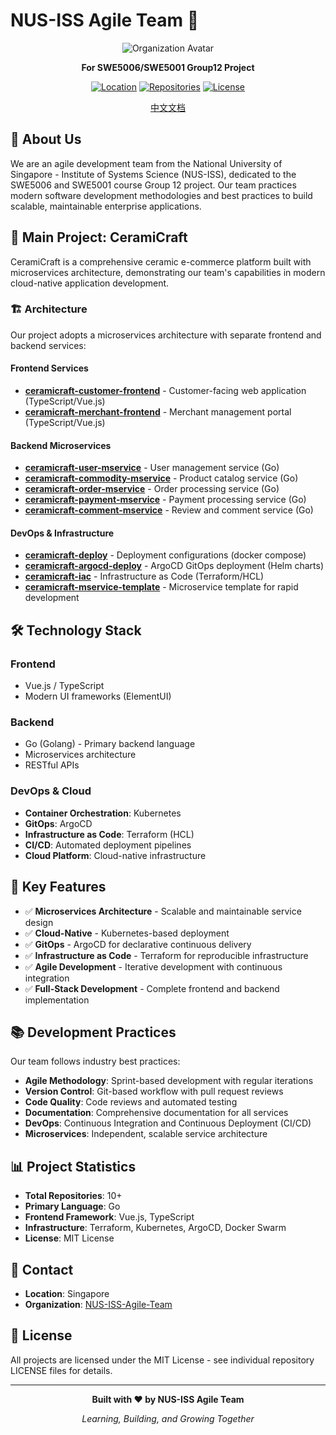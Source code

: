 # NUS-ISS Agile Team 🚀

<div align="center">

![Organization Avatar](https://avatars.githubusercontent.com/u/227807822?s=200&v=4)

**For SWE5006/SWE5001 Group12 Project**

[![Location](https://img.shields.io/badge/Location-Singapore-red)](https://github.com/NUS-ISS-Agile-Team)
[![Repositories](https://img.shields.io/badge/Repositories-14-blue)](https://github.com/orgs/NUS-ISS-Agile-Team/repositories)
[![License](https://img.shields.io/badge/License-MIT-green)](LICENSE)

[中文文档](README_zh.md)

</div>

## 📖 About Us

We are an agile development team from the National University of Singapore - Institute of Systems Science (NUS-ISS), dedicated to the SWE5006 and SWE5001 course Group 12 project. Our team practices modern software development methodologies and best practices to build scalable, maintainable enterprise applications.

## 🎯 Main Project: CeramiCraft

CeramiCraft is a comprehensive ceramic e-commerce platform built with microservices architecture, demonstrating our team's capabilities in modern cloud-native application development.

### 🏗️ Architecture

Our project adopts a microservices architecture with separate frontend and backend services:

#### Frontend Services
- **[ceramicraft-customer-frontend](https://github.com/NUS-ISS-Agile-Team/ceramicraft-customer-frontend)** - Customer-facing web application (TypeScript/Vue.js)
- **[ceramicraft-merchant-frontend](https://github.com/NUS-ISS-Agile-Team/ceramicraft-merchant-frontend)** - Merchant management portal (TypeScript/Vue.js)

#### Backend Microservices
- **[ceramicraft-user-mservice](https://github.com/NUS-ISS-Agile-Team/ceramicraft-user-mservice)** - User management service (Go)
- **[ceramicraft-commodity-mservice](https://github.com/NUS-ISS-Agile-Team/ceramicraft-commodity-mservice)** - Product catalog service (Go)
- **[ceramicraft-order-mservice](https://github.com/NUS-ISS-Agile-Team/ceramicraft-order-mservice)** - Order processing service (Go)
- **[ceramicraft-payment-mservice](https://github.com/NUS-ISS-Agile-Team/ceramicraft-payment-mservice)** - Payment processing service (Go)
- **[ceramicraft-comment-mservice](https://github.com/NUS-ISS-Agile-Team/ceramicraft-comment-mservice)** - Review and comment service (Go)

#### DevOps & Infrastructure
- **[ceramicraft-deploy](https://github.com/NUS-ISS-Agile-Team/ceramicraft-deploy)** - Deployment configurations (docker compose)
- **[ceramicraft-argocd-deploy](https://github.com/NUS-ISS-Agile-Team/ceramicraft-argocd-deploy)** - ArgoCD GitOps deployment (Helm charts)
- **[ceramicraft-iac](https://github.com/NUS-ISS-Agile-Team/ceramicraft-iac)** - Infrastructure as Code (Terraform/HCL)
- **[ceramicraft-mservice-template](https://github.com/NUS-ISS-Agile-Team/ceramicraft-mservice-template)** - Microservice template for rapid development

## 🛠️ Technology Stack

### Frontend
- Vue.js / TypeScript
- Modern UI frameworks (ElementUI)

### Backend
- Go (Golang) - Primary backend language
- Microservices architecture
- RESTful APIs

### DevOps & Cloud
- **Container Orchestration**: Kubernetes
- **GitOps**: ArgoCD
- **Infrastructure as Code**: Terraform (HCL)
- **CI/CD**: Automated deployment pipelines
- **Cloud Platform**: Cloud-native infrastructure

## 🌟 Key Features

- ✅ **Microservices Architecture** - Scalable and maintainable service design
- ✅ **Cloud-Native** - Kubernetes-based deployment
- ✅ **GitOps** - ArgoCD for declarative continuous delivery
- ✅ **Infrastructure as Code** - Terraform for reproducible infrastructure
- ✅ **Agile Development** - Iterative development with continuous integration
- ✅ **Full-Stack Development** - Complete frontend and backend implementation

## 📚 Development Practices

Our team follows industry best practices:

- **Agile Methodology**: Sprint-based development with regular iterations
- **Version Control**: Git-based workflow with pull request reviews
- **Code Quality**: Code reviews and automated testing
- **Documentation**: Comprehensive documentation for all services
- **DevOps**: Continuous Integration and Continuous Deployment (CI/CD)
- **Microservices**: Independent, scalable service architecture

## 📊 Project Statistics

- **Total Repositories**: 10+
- **Primary Language**: Go
- **Frontend Framework**: Vue.js, TypeScript
- **Infrastructure**: Terraform, Kubernetes, ArgoCD, Docker Swarm
- **License**: MIT License

## 📧 Contact

- **Location**: Singapore
- **Organization**: [NUS-ISS-Agile-Team](https://github.com/NUS-ISS-Agile-Team)

## 📄 License

All projects are licensed under the MIT License - see individual repository LICENSE files for details.

---

<div align="center">

**Built with ❤️ by NUS-ISS Agile Team**

*Learning, Building, and Growing Together*

</div>
